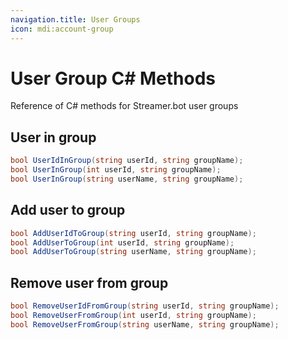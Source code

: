 ```yaml
---
navigation.title: User Groups
icon: mdi:account-group
---
```


# User Group C# Methods
Reference of C# methods for Streamer.bot user groups

## User in group
```csharp
bool UserIdInGroup(string userId, string groupName);
bool UserInGroup(int userId, string groupName);
bool UserInGroup(string userName, string groupName);
```

## Add user to group
```csharp
bool AddUserIdToGroup(string userId, string groupName);
bool AddUserToGroup(int userId, string groupName);
bool AddUserToGroup(string userName, string groupName);
```

## Remove user from group
```csharp
bool RemoveUserIdFromGroup(string userId, string groupName);
bool RemoveUserFromGroup(int userId, string groupName);
bool RemoveUserFromGroup(string userName, string groupName);
```